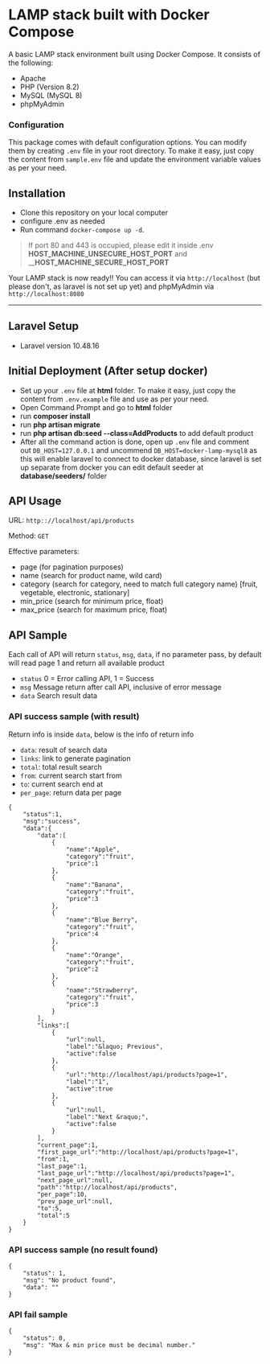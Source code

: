 # LAMP stack built with Docker Compose
A basic LAMP stack environment built using Docker Compose. It consists of the following:

- Apache
- PHP (Version 8.2)
- MySQL (MySQL 8)
- phpMyAdmin

### Configuration

This package comes with default configuration options. You can modify them by creating `.env` file in your root directory.
To make it easy, just copy the content from `sample.env` file and update the environment variable values as per your need.

## Installation

- Clone this repository on your local computer
- configure .env as needed
- Run command `docker-compose up -d`.

>If port 80 and 443 is occupied, please edit it inside .env __HOST_MACHINE_UNSECURE_HOST_PORT__ and ____HOST_MACHINE_SECURE_HOST_PORT__

Your LAMP stack is now ready!! You can access it via `http://localhost` (but please don't, as laravel is not set up yet) and phpMyAdmin via `http://localhost:8080`

---

## Laravel Setup
- Laravel version 10.48.16

## Initial Deployment (After setup docker)
- Set up your `.env` file at **html** folder. To make it easy, just copy the content from `.env.example` file and use as per your need. 
- Open Command Prompt and go to **html** folder
- run **composer install** 
- run **php artisan migrate**
- run **php artisan db:seed --class=AddProducts** to add default product
- After all the command action is done, open up `.env` file and comment out `DB_HOST=127.0.0.1` and uncommend `DB_HOST=docker-lamp-mysql8` as this will enable laravel to connect to docker database, since laravel is set up separate from docker
you can edit default seeder at **database/seeders/** folder

## API Usage
URL: `http:://localhost/api/products`

Method: `GET`

Effective parameters:
- page (for pagination purposes)
- name (search for product name, wild card)
- category (search for category, need to match full category name) [fruit, vegetable, electronic, stationary]
- min_price (search for minimum price, float)
- max_price (search for maximum price, float)

## API Sample
Each call of API will return `status`, `msg`, `data`, if no parameter pass, by default will read page 1 and return all available product

- `status` 0 = Error calling API, 1 = Success
- `msg` Message return after call API, inclusive of error message
- `data` Search result data

### API success sample (with result)
Return info is inside `data`, below is the info of return info
- `data`: result of search data
- `links`: link to generate pagination
- `total`: total result search
- `from`: current search start from
- `to`: current search end at
- `per_page`: return data per page

```
{
    "status":1,
    "msg":"success",
    "data":{
        "data":[
            {
                "name":"Apple",
                "category":"fruit",
                "price":1
            },
            {
                "name":"Banana",
                "category":"fruit",
                "price":3
            },
            {
                "name":"Blue Berry",
                "category":"fruit",
                "price":4
            },
            {
                "name":"Orange",
                "category":"fruit",
                "price":2
            },
            {
                "name":"Strawberry",
                "category":"fruit",
                "price":3
            }
        ],
        "links":[
            {
                "url":null,
                "label":"&laquo; Previous",
                "active":false
            },
            {
                "url":"http://localhost/api/products?page=1",
                "label":"1",
                "active":true
            },
            {
                "url":null,
                "label":"Next &raquo;",
                "active":false
            }
        ],
        "current_page":1,
        "first_page_url":"http://localhost/api/products?page=1",
        "from":1,
        "last_page":1,
        "last_page_url":"http://localhost/api/products?page=1",
        "next_page_url":null,
        "path":"http://localhost/api/products",
        "per_page":10,
        "prev_page_url":null,
        "to":5,
        "total":5
    }
}
```

### API success sample (no result found)
```
{
    "status": 1,
    "msg": "No product found",
    "data": ""
}
```

### API fail sample
```
{
    "status": 0,
    "msg": "Max & min price must be decimal number."
}
```